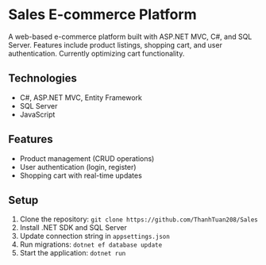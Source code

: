 # Sales E-commerce Platform
A web-based e-commerce platform built with ASP.NET MVC, C#, and SQL Server. Features include product listings, shopping cart, and user authentication. Currently optimizing cart functionality.

## Technologies
- C#, ASP.NET MVC, Entity Framework
- SQL Server
- JavaScript

## Features
- Product management (CRUD operations)
- User authentication (login, register)
- Shopping cart with real-time updates

## Setup
1. Clone the repository: `git clone https://github.com/ThanhTuan208/Sales`
2. Install .NET SDK and SQL Server
3. Update connection string in `appsettings.json`
4. Run migrations: `dotnet ef database update`
5. Start the application: `dotnet run`
